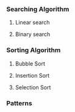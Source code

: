 ### Searching Algorithm
1) Linear search

2) Binary search

### Sorting Algorithm

1) Bubble Sort

2) Insertion Sort

3) Selection Sort

### Patterns
